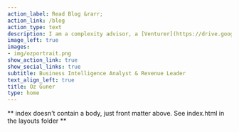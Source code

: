 ```yaml
---
action_label: Read Blog &rarr;
action_link: /blog
action_type: text
description: I am a complexity advisor, a [Venturer](https://drive.google.com/file/d/1dERd7Txz9Q2VYSvg5lJovy8VynoEyW92/view?usp=drivesdk), and a real-world data practitioner. I love creating informative and insightful data visualizations. I enable businesses to grow by crafting a clear path to success at all levels, from end-users to senior management. I'm currently helping [The Predictive Index](https://www.predictiveindex.com/) in its product-led growth journey.
image_left: true
images:
- img/ozportrait.png
show_action_link: true
show_social_links: true
subtitle: Business Intelligence Analyst & Revenue Leader
text_align_left: true
title: Oz Guner
type: home
---
```


** index doesn't contain a body, just front matter above.
See index.html in the layouts folder **
